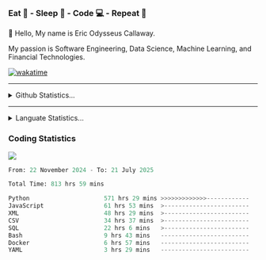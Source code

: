 <h3>Eat 🍴 - Sleep 🛌 - Code 💻 - Repeat 🔁</h3>

👋 Hello, My name is Eric Odysseus Callaway.

My passion is Software Engineering, Data Science, Machine Learning, and Financial Technologies.

[![wakatime](https://wakatime.com/badge/user/6717695f-6a13-47e3-aa16-c813e12c0985.svg)](https://wakatime.com/@6717695f-6a13-47e3-aa16-c813e12c0985)
<hr>
<details>
  <summary>
    Github Statistics...
  </summary>
    <p align="center">
      <img src="https://github-readme-stats.vercel.app/api?username=EricCallaway&show_icons=true"/>
    </p>
</details>
</hr>

<hr>
<details>
  <summary>
    Languate Statistics...
  </summary>
    <p align="center">
      <img src="https://wakatime.com/share/@Odysseus/6fc7c863-6fba-4e57-a6af-ed1f2fa8d560.svg"/>
    </p>
</details>
</hr>


<h3>Coding Statistics</h3>
<img src="https://wakatime.com/share/@Odysseus/5e02c832-9cc5-49a3-8f4c-bd2647d78fca.svg"/>
<!--START_SECTION:waka-->

```python
From: 22 November 2024 - To: 21 July 2025

Total Time: 813 hrs 59 mins

Python                     571 hrs 29 mins >>>>>>>>>>>>>------------   52.93 %
JavaScript                 61 hrs 53 mins  >------------------------   05.73 %
XML                        48 hrs 29 mins  >------------------------   04.49 %
CSV                        34 hrs 37 mins  >------------------------   03.21 %
SQL                        22 hrs 6 mins   >------------------------   02.05 %
Bash                       9 hrs 43 mins   -------------------------   00.90 %
Docker                     6 hrs 57 mins   -------------------------   00.64 %
YAML                       3 hrs 29 mins   -------------------------   00.32 %
```

<!--END_SECTION:waka-->
